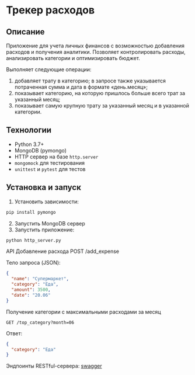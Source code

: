 # Трекер расходов

## Описание
Приложение для учета личных финансов с возможностью добавления расходов и получения аналитики. Позволяет контролировать расходы, анализировать категории и оптимизировать бюджет.

Выполняет следующие операции:
1) добавляет трату в категорию; в запросе также указывается потраченная сумма и дата в формате «день.месяц»;
2) показывает категорию, на которую пришлось больше всего трат за указанный месяц;
3) показывает самую крупную трату за указанный месяц и в указанной категории.

## Технологии
- Python 3.7+
- MongoDB (pymongo)
- HTTP сервер на базе `http.server`
- `mongomock` для тестирования
- `unittest` и `pytest` для тестов

## Установка и запуск

1. Установить зависимости:
```bash
pip install pymongo
```
2. Запустить MongoDB сервер
3. Запустить приложение:
```bash
python http_server.py
```

API
Добавление расхода
POST /add_expense

Тело запроса (JSON):
```json
{
  "name": "Супермаркет",
  "category": "Еда",
  "amount": 3500,
  "date": "20.06"
}
```
Получение категории с максимальными расходами за месяц
```
GET /top_category?month=06
```
Ответ:
```json
{
  "category": "Еда"
}
```

Эндпоинты RESTful-сервера: [swagger](https://poleexpr.github.io/SwaggerExpenseTracker/)
